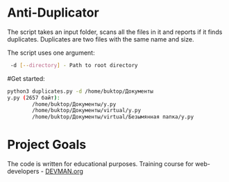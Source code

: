 # Anti-Duplicator

The script takes an input folder, scans all the files in it and reports if it finds duplicates. Duplicates are two files with the same name and size.

The script uses one argument:
```bash
 -d [--directory] - Path to root directory

```

#Get started:

```bash
python3 duplicates.py -d /home/buktop/Документы
y.py (2657 байт):
		/home/buktop/Документы/y.py
		/home/buktop/Документы/virtual/y.py
		/home/buktop/Документы/virtual/Безымянная папка/y.py
```

# Project Goals

The code is written for educational purposes. Training course for web-developers - [DEVMAN.org](https://devman.org)
